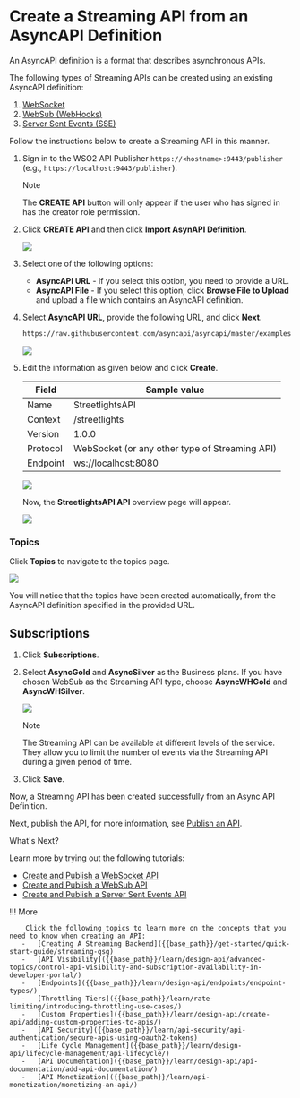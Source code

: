 # Create a Streaming API from an AsyncAPI Definition

An AsyncAPI definition is a format that describes asynchronous APIs. 

The following types of Streaming APIs can be created using an existing AsyncAPI definition:

1. [WebSocket]({{base_path}}/design/create-api/create-streaming-api/create-a-websocket-streaming-api)
2. [WebSub (WebHooks)]({{base_path}}/design/create-api/create-streaming-api/create-a-websub-streaming-api)
3. [Server Sent Events (SSE)]({{base_path}}/design/create-api/create-streaming-api/create-a-sse-streaming-api)

Follow the instructions below to create a Streaming API in this manner.


1. Sign in to the WSO2 API Publisher `https://<hostname>:9443/publisher` (e.g., `https://localhost:9443/publisher`).

    <html><div class="admonition note">
      <p class="admonition-title">Note</p>
      <p>The <b>CREATE API</b> button will only appear if the user who has signed in has the creator role permission.</p>
      </div>
    </html>

2. Click **CREATE API** and then click **Import AsynAPI Definition**.

    [![]({{base_path}}/assets/img/learn/design-api/streaming-api-from-asyncapi/import-asyncapi-definition.png)]({{base_path}}/assets/img/learn/design-api/streaming-api-from-asyncapi/import-asyncapi-definition.png)

3. Select one of the following options:

	* **AsyncAPI URL** - If you select this option, you need to provide a URL.
	* **AsyncAPI File** - If you select this option, click **Browse File to Upload** and upload a file which contains an AsyncAPI definition.

4.  Select **AsyncAPI URL**, provide the following URL, and click **Next**. 

     ```sh
     https://raw.githubusercontent.com/asyncapi/asyncapi/master/examples/2.0.0/streetlights.yml
     ```

     [![]({{base_path}}/assets/img/learn/design-api/streaming-api-from-asyncapi/websocket/websocket-streaming-api-from-asyncapi-url-import.png)]({{base_path}}/assets/img/learn/design-api/streaming-api-from-asyncapi/websocket/websocket-streaming-api-from-asyncapi-url-import.png)

5.  Edit the information as given below and click **Create**.

     | **Field**   | **Sample value** |
     |-------------|------------------|
     | Name | StreetlightsAPI |
     | Context | /streetlights |
     | Version | 1.0.0 |
     | Protocol | WebSocket (or any other type of Streaming API) |
     | Endpoint | ws://localhost:8080 |
 
     [![]({{base_path}}/assets/img/learn/design-api/streaming-api-from-asyncapi/websocket/websocket-streaming-api-from-asyncapi-configure-values.png)]({{base_path}}/assets/img/learn/design-api/streaming-api-from-asyncapi/websocket/websocket-streaming-api-from-asyncapi-configure-values.png)

     Now, the **StreetlightsAPI API** overview page will appear.

     [![]({{base_path}}/assets/img/learn/design-api/streaming-api-from-asyncapi/websocket/websocket-streaming-api-from-asyncapi-overview.png)]({{base_path}}/assets/img/learn/design-api/streaming-api-from-asyncapi/websocket/websocket-streaming-api-from-asyncapi-overview.png)

### Topics
   
Click **Topics** to navigate to the topics page.

[![]({{base_path}}/assets/img/learn/design-api/streaming-api-from-asyncapi/websocket/websocket-streaming-api-from-asyncapi-topics.png)]({{base_path}}/assets/img/learn/design-api/streaming-api-from-asyncapi/websocket/websocket-streaming-api-from-asyncapi-topics.png)

You will notice that the topics have been created automatically, from the AsyncAPI definition specified in the provided URL.


## Subscriptions

1. Click **Subscriptions**.

2. Select **AsyncGold** and **AsyncSilver** as the Business plans. If you have chosen WebSub as the Streaming API type, choose **AsyncWHGold** and **AsyncWHSilver**.

     [![]({{base_path}}/assets/img/learn/design-api/streaming-api-from-asyncapi/websocket/websocket-streaming-api-from-asyncapi-subscriptions.png)]({{base_path}}/assets/img/learn/design-api/streaming-api-from-asyncapi/websocket/websocket-streaming-api-from-asyncapi-subscriptions.png)

     <html>
     <div class="admonition note">
     <p class="admonition-title">Note</p>
     <p> The Streaming API can be available at different levels of the service. They allow you to limit the number of events via the Streaming API during a given period of time.</p>
     </div>
     </html>

3. Click **Save**.

Now, a Streaming API has been created successfully from an Async API Definition. 

Next, publish the API, for more information, see [Publish an API]({{base_path}}/learn/design-api/publish-api/publish-an-api).


<div class="admonition note">
<p class="admonition-title">What's Next?</p>
<p>Learn more by trying out the following tutorials: 
<ul>
<li><a href="{{base_path}}/tutorials/streaming-api/create-and-publish-websocket-api">Create and Publish a WebSocket API</a></li>
<li><a href="{{base_path}}/tutorials/streaming-api/create-and-publish-websub-api">Create and Publish a WebSub API</a></li>
<li><a href="{{base_path}}/tutorials/streaming-api/create-and-publish-sse-api">Create and Publish a Server Sent Events API</a></li>
</ul>
</p>
</div>


!!! More

        Click the following topics to learn more on the concepts that you need to know when creating an API:
       -   [Creating A Streaming Backend]({{base_path}}/get-started/quick-start-guide/streaming-qsg)
       -   [API Visibility]({{base_path}}/learn/design-api/advanced-topics/control-api-visibility-and-subscription-availability-in-developer-portal/)
       -   [Endpoints]({{base_path}}/learn/design-api/endpoints/endpoint-types/)
       -   [Throttling Tiers]({{base_path}}/learn/rate-limiting/introducing-throttling-use-cases/)
       -   [Custom Properties]({{base_path}}/learn/design-api/create-api/adding-custom-properties-to-apis/)
       -   [API Security]({{base_path}}/learn/api-security/api-authentication/secure-apis-using-oauth2-tokens)
       -   [Life Cycle Management]({{base_path}}/learn/design-api/lifecycle-management/api-lifecycle/)
       -   [API Documentation]({{base_path}}/learn/design-api/api-documentation/add-api-documentation/)
       -   [API Monetization]({{base_path}}/learn/api-monetization/monetizing-an-api/)
